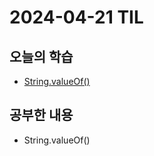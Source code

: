 # 2024-04-21 TIL
## 오늘의 학습
- [String.valueOf()](프로그래밍%20언어/Java/Method/String.valueOf().md)

## 공부한 내용
- String.valueOf()